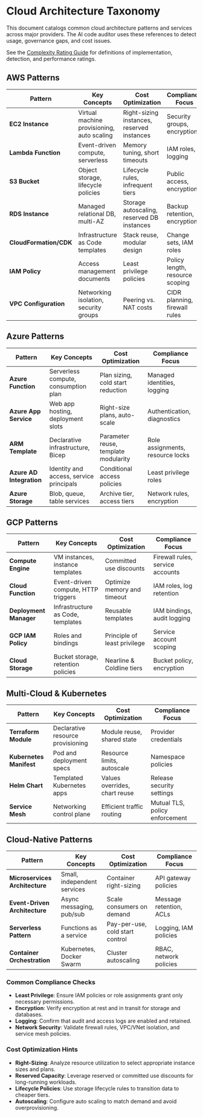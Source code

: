 # Cloud Architecture Taxonomy

This document catalogs common cloud architecture patterns and services across major providers. The AI code auditor uses these references to detect usage, governance gaps, and cost issues.

See the [Complexity Rating Guide](Complexity-Guide.md) for definitions of implementation, detection, and performance ratings.

## AWS Patterns

| Pattern | Key Concepts | Cost Optimization | Compliance Focus |
|---------|--------------|-------------------|-----------------|
| **EC2 Instance** | Virtual machine provisioning, auto scaling | Right-sizing instances, reserved instances | Security groups, encryption |
| **Lambda Function** | Event-driven compute, serverless | Memory tuning, short timeouts | IAM roles, logging |
| **S3 Bucket** | Object storage, lifecycle policies | Lifecycle rules, infrequent tiers | Public access, encryption |
| **RDS Instance** | Managed relational DB, multi-AZ | Storage autoscaling, reserved DB instances | Backup retention, encryption |
| **CloudFormation/CDK** | Infrastructure as Code templates | Stack reuse, modular design | Change sets, IAM roles |
| **IAM Policy** | Access management documents | Least privilege policies | Policy length, resource scoping |
| **VPC Configuration** | Networking isolation, security groups | Peering vs. NAT costs | CIDR planning, firewall rules |

## Azure Patterns

| Pattern | Key Concepts | Cost Optimization | Compliance Focus |
|---------|--------------|-------------------|-----------------|
| **Azure Function** | Serverless compute, consumption plan | Plan sizing, cold start reduction | Managed identities, logging |
| **Azure App Service** | Web app hosting, deployment slots | Right-size plans, auto-scale | Authentication, diagnostics |
| **ARM Template** | Declarative infrastructure, Bicep | Parameter reuse, template modularity | Role assignments, resource locks |
| **Azure AD Integration** | Identity and access, service principals | Conditional access policies | Least privilege roles |
| **Azure Storage** | Blob, queue, table services | Archive tier, access tiers | Network rules, encryption |

## GCP Patterns

| Pattern | Key Concepts | Cost Optimization | Compliance Focus |
|---------|--------------|-------------------|-----------------|
| **Compute Engine** | VM instances, instance templates | Committed use discounts | Firewall rules, service accounts |
| **Cloud Function** | Event-driven compute, HTTP triggers | Optimize memory and timeout | IAM roles, log retention |
| **Deployment Manager** | Infrastructure as Code, templates | Reusable templates | IAM bindings, audit logging |
| **GCP IAM Policy** | Roles and bindings | Principle of least privilege | Service account scoping |
| **Cloud Storage** | Bucket storage, retention policies | Nearline & Coldline tiers | Bucket policy, encryption |

## Multi-Cloud & Kubernetes

| Pattern | Key Concepts | Cost Optimization | Compliance Focus |
|---------|--------------|-------------------|-----------------|
| **Terraform Module** | Declarative resource provisioning | Module reuse, shared state | Provider credentials |
| **Kubernetes Manifest** | Pod and deployment specs | Resource limits, autoscale | Namespace policies |
| **Helm Chart** | Templated Kubernetes apps | Values overrides, chart reuse | Release security settings |
| **Service Mesh** | Networking control plane | Efficient traffic routing | Mutual TLS, policy enforcement |

## Cloud-Native Patterns

| Pattern | Key Concepts | Cost Optimization | Compliance Focus |
|---------|--------------|-------------------|-----------------|
| **Microservices Architecture** | Small, independent services | Container right-sizing | API gateway policies |
| **Event-Driven Architecture** | Async messaging, pub/sub | Scale consumers on demand | Message retention, ACLs |
| **Serverless Pattern** | Functions as a service | Pay-per-use, cold start control | Logging, IAM policies |
| **Container Orchestration** | Kubernetes, Docker Swarm | Cluster autoscaling | RBAC, network policies |

### Common Compliance Checks

- **Least Privilege**: Ensure IAM policies or role assignments grant only necessary permissions.
- **Encryption**: Verify encryption at rest and in transit for storage and databases.
- **Logging**: Confirm that audit and access logs are enabled and retained.
- **Network Security**: Validate firewall rules, VPC/VNet isolation, and service mesh policies.

### Cost Optimization Hints

- **Right-Sizing**: Analyze resource utilization to select appropriate instance sizes and plans.
- **Reserved Capacity**: Leverage reserved or committed use discounts for long-running workloads.
- **Lifecycle Policies**: Use storage lifecycle rules to transition data to cheaper tiers.
- **Autoscaling**: Configure auto scaling to match demand and avoid overprovisioning.
